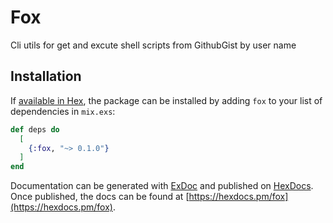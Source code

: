 # Fox

Cli utils for get and excute shell scripts from GithubGist by user name

## Installation

If [available in Hex](https://hex.pm/docs/publish), the package can be installed
by adding `fox` to your list of dependencies in `mix.exs`:

```elixir
def deps do
  [
    {:fox, "~> 0.1.0"}
  ]
end
```

Documentation can be generated with [ExDoc](https://github.com/elixir-lang/ex_doc)
and published on [HexDocs](https://hexdocs.pm). Once published, the docs can
be found at [https://hexdocs.pm/fox](https://hexdocs.pm/fox).

